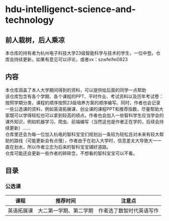 # hdu-intelligenct-science-and-technology

## 前人栽树，后人乘凉
本仓库的持有者为杭州电子科技大学23级智能科学与技术的学生，一位中登。仓库会持续更新，如果有意见可以评论，或者vx：szwfeifei0823  
## 内容
本仓库涵盖了本人大学期间得到的资料，可以提供给后面的同学一点帮助  
该仓库包含有各个学期、各个课程的PPT、平时作业、考试资料以及历年考试卷：按照学期分类，课程的顺序按照23级培养方案的顺序编写。同时，作者也会记录一些公选课的资料，例如英语拓展课、创业课的课程PPT和推荐指数，尽量帮助大家既可以学得轻松也可以拿到较高的绩点。作者也会加入一些智科学生应当学会的课外知识，例如机器学习、爬虫、前端编写（当然这也是作者正在学的，后续会持续更新）......  
仓库里还会为每一位加入杭电的智科宝宝们规划出一条较为轻松且对未来有较大帮助的路线（可能更新会有点慢），作者由于在初入大学时，信息差太大导致大一一直在划水，所以作者立志为后来的智科宝宝铺好道路。  
仓库可能还会更新一些作者的碎碎念，不想看的智科宝宝可以不看。  
## 目录
### 公选课
| 课程 | 推荐时间 | 注意点 |
|:---:|:------------:|:-------------:|
|英语拓展课|大二第一学期、第二学期|作者选了数智时代英语写作|
